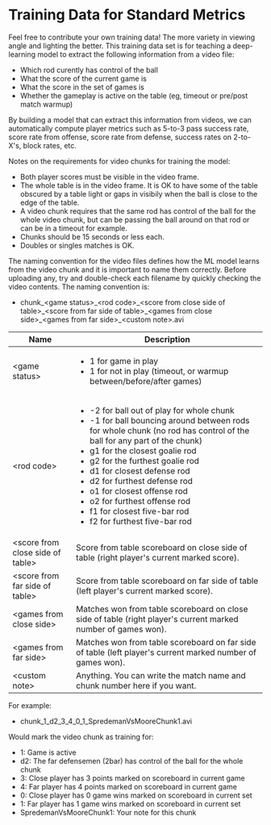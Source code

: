 # Training Data for Standard Metrics
Feel free to contribute your own training data! The more variety in viewing angle and lighting the better. This training data set is for teaching a deep-learning model to extract the following information from a video file:
* Which rod curently has control of the ball
* What the score of the current game is
* What the score in the set of games is
* Whether the gameplay is active on the table (eg, timeout or pre/post match warmup)

By building a model that can extract this information from videos, we can automatically compute player metrics such as 5-to-3 pass success rate, score rate from offense, score rate from defense, success rates on 2-to-X's, block rates, etc.

Notes on the requirements for video chunks for training the model:
* Both player scores must be visible in the video frame.
* The whole table is in the video frame. It is OK to have some of the table obscured by a table light or gaps in visibily when the ball is close to the edge of the table.
* A video chunk requires that the same rod has control of the ball for the whole video chunk, but can be passing the ball around on that rod or can be in a timeout for example.
* Chunks should be 15 seconds or less each.
* Doubles or singles matches is OK.



The naming convention for the video files defines how the ML model learns from the video chunk and it is important to name them correctly. Before uploading any, try and double-check each filename by quickly checking the video contents. The naming convention is:
* chunk\_&lt;game status&gt;\_&lt;rod code&gt;\_&lt;score from close side of table&gt;\_&lt;score from far side of table&gt;\_&lt;games from close side&gt;\_&lt;games from far side&gt;\_&lt;custom note&gt;.avi



Name | Description
----|-----
&lt;game status&gt; | <ul><li>1 for game in play</li><li>1 for not in play (timeout, or warmup between/before/after games)</li></ul>
&lt;rod code&gt; | <ul><li>-2 for ball out of play for whole chunk</li><li>-1 for ball bouncing around between rods for whole chunk (no rod has control of the ball for any part of the chunk)</li><li>g1 for the closest goalie rod</li><li>g2 for the furthest goalie rod</li><li>d1 for closest defense rod</li><li>d2 for furthest defense rod</li><li>o1 for closest offense rod</li><li>o2 for furthest offense rod</li><li>f1 for closest five-bar rod</li><li>f2 for furthest five-bar rod</li></ul>
&lt;score from close side of table&gt; | Score from table scoreboard on close side of table (right player's current marked score).
&lt;score from far side of table&gt; | Score from table scoreboard on far side of table (left player's current marked score).
&lt;games from close side&gt; | Matches won from table scoreboard on close side of table (right player's current marked number of games won).
&lt;games from far side&gt; | Matches won from table scoreboard on far side of table (left player's current marked number of games won).
&lt;custom note&gt; | Anything. You can write the match name and chunk number here if you want.

For example:
* chunk_1_d2_3_4_0_1_SpredemanVsMooreChunk1.avi

Would mark the video chunk as training for:
* 1: Game is active
* d2: The far defensemen (2bar) has control of the ball for the whole chunk
* 3: Close player has 3 points marked on scoreboard in current game
* 4: Far player has 4 points marked on scoreboard in current game
* 0: Close player has 0 game wins marked on scoreboard in current set
* 1: Far player has 1 game wins marked on scoreboard in current set
* SpredemanVsMooreChunk1: Your note for this chunk

